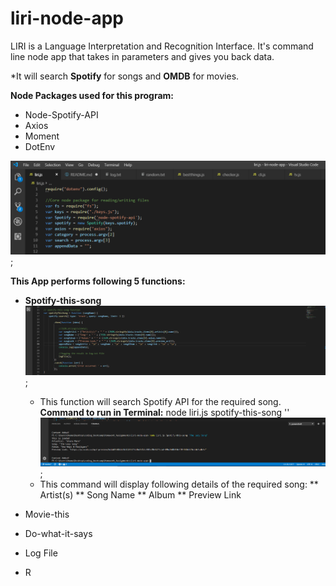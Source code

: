 # liri-node-app
LIRI is a Language Interpretation and Recognition Interface. It's command line node app that takes in parameters and gives you back data. 

*It will search **Spotify** for songs and **OMDB** for movies.

**Node Packages used for this program:**
* Node-Spotify-API
* Axios
* Moment
* DotEnv

![Included Node Packages](img-1.png);


**This App performs following 5 functions:**
* **Spotify-this-song**
   ![Function Spotify-this-song](spotify.png); 
   * This function will search Spotify API for the required song. 
   **Command to run in Terminal:** node liri.js spotify-this-song '<song name here>'
   ![Terminal Spotify-this-song](spotify-run.png); 
   * This command will display following details of the required song:
        ** Artist(s)
        ** Song Name
        ** Album
        ** Preview Link

* Movie-this
* Do-what-it-says
* Log File
* R